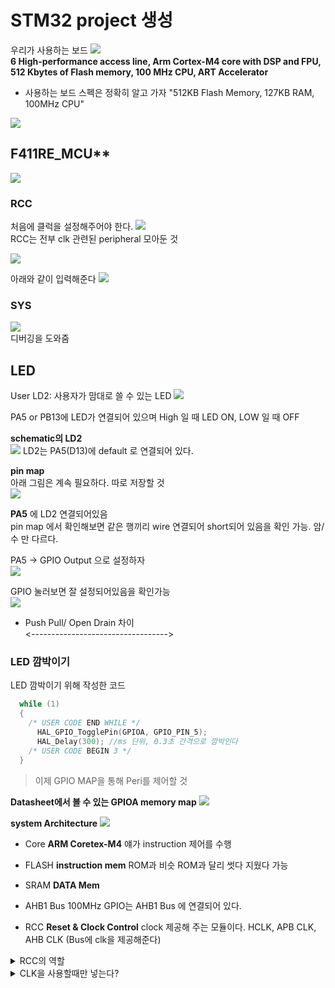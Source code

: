 # STM32 project 생성
우리가 사용하는 보드
![](Nucleo-64_board.png)  
**6 High-performance access line, Arm Cortex-M4 core with DSP and FPU, 512 Kbytes of Flash memory, 100 MHz CPU, ART Accelerator**

- 사용하는 보드 스펙은 정확히 알고 가자
"512KB Flash Memory, 127KB RAM, 100MHz CPU"

![](gen_project.png)

## F411RE_MCU**
![](F411RE_MCU.png)

### RCC
처음에 클럭을 설정해주어야 한다.
![](RCC.png)  
RCC는 전부 clk 관련된 peripheral 모아둔 것  

![](RCC2.png)

아래와 같이 입력해준다
![](image.png)

### SYS
![](sys.png)  
디버깅을 도와줌

## LED
User LD2: 사용자가 맘대로 쓸 수 있는 LED
![]({F1704E07-08E7-4E6D-9A3B-5BEA5201D4C1}.png)

PA5 or PB13에 LED가 연결되어 있으며 High 일 때 LED ON, LOW 일 때 OFF

**schematic의 LD2**  
![](image-1.png)
LD2는 PA5(D13)에 default 로 연결되어 있다.  

**pin map**  
아래 그림은 계속 필요하다. 따로 저장할 것  
![]({85A1DDEE-E018-4060-BD48-E751FC36DF63}.png)

**PA5** 에 LD2 연결되어있음  
pin map 에서 확인해보면 같은 행끼리 wire 연결되어 short되어 있음을 확인 가능. 암/수 만 다르다.  

PA5 -> GPIO Output 으로 설정하자  
![](image-2.png)  


GPIO 눌러보면 잘 설정되어있음을 확인가능  
![](image-3.png)

- Push Pull/ Open Drain 차이  
<---------------------------------->


### LED 깜박이기
LED 깜박이기 위해 작성한 코드  

```c
  while (1)
  {
    /* USER CODE END WHILE */
	  HAL_GPIO_TogglePin(GPIOA, GPIO_PIN_5);
	  HAL_Delay(300); //ms 단위, 0.3초 간격으로 깜박인다
    /* USER CODE BEGIN 3 */
  }
```


> 이제 GPIO MAP을 통해 Peri를 제어할 것

**Datasheet에서 볼 수 있는 GPIOA memory map**
![](image-4.png)


**system Architecture**
![](image-6.png)
- Core
    **ARM Coretex-M4**
    얘가 instruction 제어를 수행

- FLASH
    **instruction mem**
    ROM과 비슷
    ROM과 달리 썻다 지웠다 가능

- SRAM
    **DATA Mem**

- AHB1 Bus
    100MHz
    GPIO는 AHB1 Bus 에 연결되어 있다.

- RCC
    **Reset & Clock Control**
    clock 제공해 주는 모듈이다.
    HCLK, APB CLK, AHB CLK (Bus에 clk을 제공해준다)

<details>
<summary> RCC의 역할 </summary>

ARM Core는 저전력으로 설계되어 있다.
- 클럭을 집어넣으면 동작하고 집어넣지 않으면 안한다.
- RCC가 주변장치에 CLK을 공급한다.
- 만약 GPIOA를 사용한다면 RCC에서 AHB1의 GPIOA에 clk을 공급하도록 설정해준다.(나머지는 사용하지 않으므로 클럭을 넣지 않는다.)
- **따라서 저전력 기능 제공이 가능하게한다.**
</details>

<details>
<summary> CLK을 사용할때만 넣는다?</summary>

쓸 데 없는 전력소모를 하지 않는다는 말
</details>